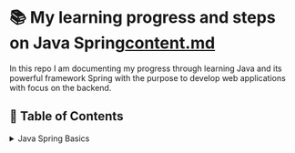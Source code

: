 # 📚 My learning progress and steps on Java Spring[content.md](./section-3/spring-object-managing/src/main/java/com/learnspring/learnspringframework/dep_injection/content.md)

In this repo I am documenting my progress through learning Java and its powerful framework Spring with the purpose to develop web applications with focus on the backend.

## 📝 Table of Contents

<details>
  <summary>Java Spring Basics</summary>

  [Object managing with beans and dependency injection](/home/luan/Dev_projects/Pessoal/Master-Spring-Boot-Udemy/git-repo-only/section-3/spring-object-managing/src/main/java/com/learnspring/learnspringframework/dep_injection/depinjection.md)

  [Bean scopes](/home/luan/Dev_projects/Pessoal/Master-Spring-Boot-Udemy/git-repo-only/section-3/spring-object-managing/src/main/java/com/learnspring/learnspringframework/beanscopes/beanscopes.md)

  [Lazy initialization](/home/luan/Dev_projects/Pessoal/Master-Spring-Boot-Udemy/git-repo-only/section-3/spring-object-managing/src/main/java/com/learnspring/learnspringframework/lazyinitialization/lazyinitialization.md)

  [PrePost Annocations](/home/luan/Dev_projects/Pessoal/Master-Spring-Boot-Udemy/git-repo-only/section-3/spring-object-managing/src/main/java/com/learnspring/learnspringframework/prepostannotations/prepost.md)

  [Primary and Qualifiers](/home/luan/Dev_projects/Pessoal/Master-Spring-Boot-Udemy/git-repo-only/section-3/spring-object-managing/src/main/java/com/learnspring/learnspringframework/prepostannotations/prepost.md)

</details>
